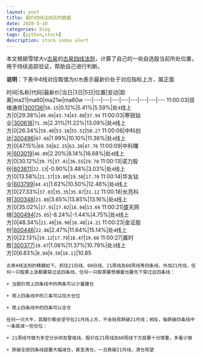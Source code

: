 ```yaml
---
layout: post
title: 股价四线法则实时数据
date: 2020-5-10
categories: blog
tags: [python,stock]
description: stock index alert
---
```



本文根据雪球大v[古泉](https://xueqiu.com/u/7148646888)的[古泉四线法则](https://xueqiu.com/7148646888/130498192)，计算了自己的一些自选股当前所处位置，用于持续追踪验证，帮助自己进行判断。

**说明**：下表中4线对应取值为`红色`表示最新价处于对应指标上方，属正面

时间|名称|代码|最新价|当日|3日|5日|位置|变动|距离|ma21|ma60|ma21w|ma60w
---|---|---|---|---|---|---|---|---
11:00:03|信维通信|[300136](https://xueqiu.com/S/SZ300136)|`56.15`|0.12%|5.41%|5.59%|处`4`线上方|0|29.38%|`49.66`|`43.74`|`43.88`|`37.94`
11:00:03|寒锐钴业|[300618](https://xueqiu.com/S/SZ300618)|`71.36`|2.31%|11.22%|13.09%|处`4`线上方|0|26.34%|`59.40`|`53.16`|`55.52`|`58.27`
11:00:06|中科创达|[300496](https://xueqiu.com/S/SZ300496)|`87.66`|1.99%|10.10%|11.36%|处`4`线上方|0|47.15%|`69.59`|`62.35`|`63.30`|`47.76`
11:00:09|中科曙光|[603019](https://xueqiu.com/S/SH603019)|`46.09`|2.20%|8.14%|16.68%|处`4`线上方|0|30.12%|`39.75`|`37.41`|`36.55`|`29.70`
11:00:13|诺力股份|[603611](https://xueqiu.com/S/SH603611)|`22.13`|-0.90%|3.48%|3.03%|处`4`线上方|0|13.58%|`21.17`|`19.80`|`19.58`|`17.70`
11:00:14|华友钴业|[603799](https://xueqiu.com/S/SH603799)|`44.41`|1.62%|10.50%|12.46%|处`4`线上方|0|27.33%|`37.83`|`35.35`|`35.87`|`31.12`
11:00:18|长亮科技|[300348](https://xueqiu.com/S/SZ300348)|`21.88`|3.65%|13.85%|13.16%|处`4`线上方|0|35.02%|`17.91`|`17.02`|`16.94`|`13.66`
11:00:21|盛天网络|[300494](https://xueqiu.com/S/SZ300494)|`25.05`|-8.24%|-1.44%|4.75%|处`4`线上方|0|48.34%|`21.40`|`16.90`|`16.48`|`14.21`
11:00:23|金证股份|[600446](https://xueqiu.com/S/SH600446)|`22.86`|2.47%|11.64%|15.14%|处`4`线上方|0|22.13%|`19.12`|`17.79`|`18.47`|`19.60`
11:00:27|赢时胜|[300377](https://xueqiu.com/S/SZ300377)|`10.47`|1.06%|11.37%|10.79%|处`3`线上方|0|6.83%|`8.94`|`9.50`|`10.11`|10.85

```
古泉4线法则的精髓如下。抓住21日线、60日线、21周线及60周线等四条线，外加21月线，任何一只股票上涨都要穿过这四条线，任何一只股票要想爆雷也要先下穿过这四条线：

+ 当股价爬上四条线中的两条可以少量建仓

+ 爬上四条线中的三条可以加大仓位

+ 爬上四条线中的四条可以全仓

任何一只大牛，其股价都会坚守在21月线上方，不会轻易跌破21月线；相反，每跌破四条线中一条就减一些仓位：

+ 21周线可做为多空分水岭及警戒线，股价在21周线及60周线下方就要十分慎重，多看少做

+ 跌破全部四条线就要大幅减仓，甚至清仓，一旦跌破21月线，清仓观望
```
